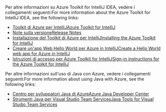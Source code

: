 <span data-ttu-id="9bd56-101">Per altre informazioni su Azure Toolkit for IntelliJ IDEA, vedere i collegamenti seguenti:</span><span class="sxs-lookup"><span data-stu-id="9bd56-101">For more information about the Azure Toolkit for IntelliJ IDEA, see the following links:</span></span> 

* [<span data-ttu-id="9bd56-102">Toolkit di Azure per IntelliJ</span><span class="sxs-lookup"><span data-stu-id="9bd56-102">Azure Toolkit for IntelliJ</span></span>](../intellij/azure-toolkit-for-intellij.md) 
* [<span data-ttu-id="9bd56-103">Note sulla versione</span><span class="sxs-lookup"><span data-stu-id="9bd56-103">Release Notes</span></span>](https://github.com/Microsoft/azure-tools-for-java/releases) 
* [<span data-ttu-id="9bd56-104">Installazione del Toolkit di Azure per IntelliJ</span><span class="sxs-lookup"><span data-stu-id="9bd56-104">Installing the Azure Toolkit for IntelliJ</span></span>](../intellij/azure-toolkit-for-intellij-installation.md) 
* [<span data-ttu-id="9bd56-105">Creare un'app Web Hello World per Azure in IntelliJ</span><span class="sxs-lookup"><span data-stu-id="9bd56-105">Create a Hello World web app for Azure in IntelliJ</span></span>](../intellij/azure-toolkit-for-intellij-create-hello-world-web-app.md) 
* [<span data-ttu-id="9bd56-106">Istruzioni di accesso per Azure Toolkit for IntelliJ</span><span class="sxs-lookup"><span data-stu-id="9bd56-106">Sign-in instructions for the Azure Toolkit for IntelliJ</span></span>](../intellij/azure-toolkit-for-intellij-sign-in-instructions.md) 

<span data-ttu-id="9bd56-107">Per altre informazioni sull'uso di Java con Azure, vedere i collegamenti seguenti:</span><span class="sxs-lookup"><span data-stu-id="9bd56-107">For more information about using Java with Azure, see the following links:</span></span> 

* [<span data-ttu-id="9bd56-108">Centro per sviluppatori Java di Azure</span><span class="sxs-lookup"><span data-stu-id="9bd56-108">Azure Java Developer Center</span></span>](https://azure.microsoft.com/develop/java/) 
* [<span data-ttu-id="9bd56-109">Strumenti Java per Visual Studio Team Services</span><span class="sxs-lookup"><span data-stu-id="9bd56-109">Java Tools for Visual Studio Team Services</span></span>](https://java.visualstudio.com/) 
<!-- TODO: Add URLs for Java in VSCode here --> 
